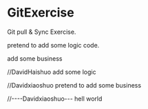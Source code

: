 # GitExercise

Git pull & Sync Exercise.

pretend to add some logic code.

add some business


//DavidHaishuo
add some logic

//Davidxiaoshuo
pretend to add some business

//----Davidxiaoshuo---
hell world
